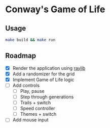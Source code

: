 # Conway's Game of Life

## Usage

```bash
make build && make run
```

## Roadmap

-   [x] Render the application using [raylib](https://www.raylib.com/)
-   [x] Add a randomizer for the grid
-   [x] Implement Game of Life logic
-   [ ] Add controls
    -   [ ] Play, pause
    -   [ ] Step through generations
    -   [ ] Trails + switch
    -   [ ] Speed controller
    -   [ ] Themes + switch
-   [ ] Add mouse input

